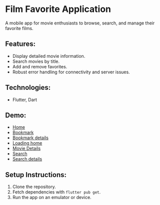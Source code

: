 # Film Favorite Application

A mobile app for movie enthusiasts to browse, search, and manage their favorite films.

## Features:
- Display detailed movie information.
- Search movies by title.
- Add and remove favorites.
- Robust error handling for connectivity and server issues.

## Technologies:
- Flutter, Dart

## Demo:
- [Home](FilmFav/f11/screenshot/Home.jpg)        
- [Bookmark](FilmFav/f11/screenshot/bookmark.jpg)
- [Bookmark details](FilmFav/f11/screenshot/bookmarkdetails.jpg)       
- [Loading home](FilmFav/f11/screenshot/loadingHome.jpg)
- [Movie Details](FilmFav/f11/screenshot/movieDetails.jpg)       
- [Search](FilmFav/f11/screenshot/search.jpg)
- [Search details](FilmFav/f11/screenshot/searchDetails.jpg)

## Setup Instructions:
1. Clone the repository.
2. Fetch dependencies with `flutter pub get`.
3. Run the app on an emulator or device.
